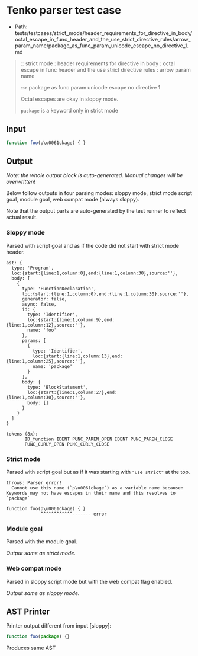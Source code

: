 # Tenko parser test case

- Path: tests/testcases/strict_mode/header_requirements_for_directive_in_body/octal_escape_in_func_header_and_the_use_strict_directive_rules/arrow_param_name/package_as_func_param_unicode_escape_no_directive_1.md

> :: strict mode : header requirements for directive in body : octal escape in func header and the use strict directive rules : arrow param name
>
> ::> package as func param unicode escape no directive 1
>
> Octal escapes are okay in sloppy mode. 
>
> `package` is a keyword only in strict mode

## Input

`````js
function foo(p\u0061ckage) { }
`````

## Output

_Note: the whole output block is auto-generated. Manual changes will be overwritten!_

Below follow outputs in four parsing modes: sloppy mode, strict mode script goal, module goal, web compat mode (always sloppy).

Note that the output parts are auto-generated by the test runner to reflect actual result.

### Sloppy mode

Parsed with script goal and as if the code did not start with strict mode header.

`````
ast: {
  type: 'Program',
  loc:{start:{line:1,column:0},end:{line:1,column:30},source:''},
  body: [
    {
      type: 'FunctionDeclaration',
      loc:{start:{line:1,column:0},end:{line:1,column:30},source:''},
      generator: false,
      async: false,
      id: {
        type: 'Identifier',
        loc:{start:{line:1,column:9},end:{line:1,column:12},source:''},
        name: 'foo'
      },
      params: [
        {
          type: 'Identifier',
          loc:{start:{line:1,column:13},end:{line:1,column:25},source:''},
          name: 'package'
        }
      ],
      body: {
        type: 'BlockStatement',
        loc:{start:{line:1,column:27},end:{line:1,column:30},source:''},
        body: []
      }
    }
  ]
}

tokens (8x):
       ID_function IDENT PUNC_PAREN_OPEN IDENT PUNC_PAREN_CLOSE
       PUNC_CURLY_OPEN PUNC_CURLY_CLOSE
`````

### Strict mode

Parsed with script goal but as if it was starting with `"use strict"` at the top.

`````
throws: Parser error!
  Cannot use this name (`p\u0061ckage`) as a variable name because: Keywords may not have escapes in their name and this resolves to `package`

function foo(p\u0061ckage) { }
             ^^^^^^^^^^^^------- error
`````


### Module goal

Parsed with the module goal.

_Output same as strict mode._

### Web compat mode

Parsed in sloppy script mode but with the web compat flag enabled.

_Output same as sloppy mode._

## AST Printer

Printer output different from input [sloppy]:

````js
function foo(package) {}
````

Produces same AST
